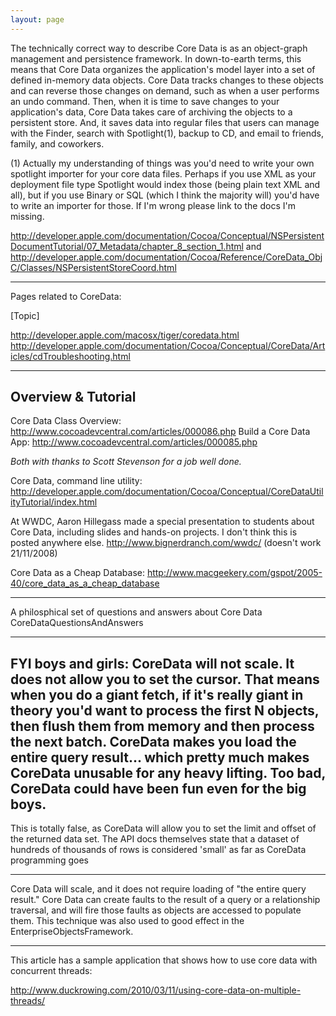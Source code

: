 ```yaml
---
layout: page
---
```


The technically correct way to describe Core Data is as an object-graph management and persistence framework. In down-to-earth terms, this means that Core Data organizes the application's model layer into a set of defined in-memory data objects. Core Data tracks changes to these objects and can reverse those changes on demand, such as when a user performs an undo command. Then, when it is time to save changes to your application's data, Core Data takes care of archiving the objects to a persistent store. And, it saves data into regular files that users can manage with the Finder, search with Spotlight(1), backup to CD, and email to friends, family, and coworkers.

(1) Actually my understanding of things was you'd need to write your own spotlight importer for your core data files. Perhaps if you use XML as your deployment file type Spotlight would index those (being plain text XML and all), but if you use Binary or SQL (which I think the majority will) you'd have to write an importer for those. If I'm wrong please link to the docs I'm missing.

http://developer.apple.com/documentation/Cocoa/Conceptual/NSPersistentDocumentTutorial/07_Metadata/chapter_8_section_1.html
and
http://developer.apple.com/documentation/Cocoa/Reference/CoreData_ObjC/Classes/NSPersistentStoreCoord.html

----
Pages related to CoreData:

[Topic]

http://developer.apple.com/macosx/tiger/coredata.html
http://developer.apple.com/documentation/Cocoa/Conceptual/CoreData/Articles/cdTroubleshooting.html
 
----

**Overview & Tutorial**
----

Core Data Class Overview: http://www.cocoadevcentral.com/articles/000086.php
Build a Core Data App: http://www.cocoadevcentral.com/articles/000085.php

*Both with thanks to Scott Stevenson for a job well done.*

Core Data, command line utility: http://developer.apple.com/documentation/Cocoa/Conceptual/CoreDataUtilityTutorial/index.html

At WWDC, Aaron Hillegass made a special presentation to students about Core Data, including slides and hands-on projects.  I don't think this is posted anywhere else.  http://www.bignerdranch.com/wwdc/ (doesn't work 21/11/2008)

Core Data as a Cheap Database: http://www.macgeekery.com/gspot/2005-40/core_data_as_a_cheap_database

----
A philosphical set of questions and answers about Core Data
CoreDataQuestionsAndAnswers

----
FYI boys and girls: CoreData will not scale.  It does not allow you to set the cursor.  That means when you do a giant fetch, if it's really giant in theory you'd want to process the first N objects, then flush them from memory and then process the next batch.  CoreData makes you load the entire query result... which pretty much makes CoreData unusable for any heavy lifting.  Too bad, CoreData could have been fun even for the big boys.
----
This is totally false, as CoreData will allow you to set the limit and offset of the returned data set. The API docs themselves state that a dataset of hundreds of thousands of rows is considered 'small' as far as CoreData programming goes

----
Core Data will scale, and it does not require loading of "the entire query result."  Core Data can create faults to the result of a query or a relationship traversal, and will fire those faults as objects are accessed to populate them.  This technique was also used to good effect in the EnterpriseObjectsFramework.

----

This article has a sample application that shows how to use core data with concurrent threads:

http://www.duckrowing.com/2010/03/11/using-core-data-on-multiple-threads/
